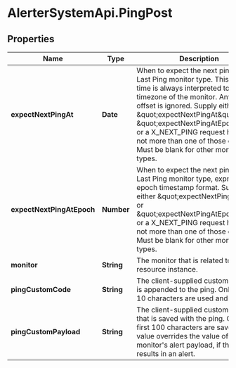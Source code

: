 # AlerterSystemApi.PingPost

## Properties

Name | Type | Description | Notes
------------ | ------------- | ------------- | -------------
**expectNextPingAt** | **Date** | When to expect the next ping for a Last Ping monitor type. This date-time is always interpreted to be in the timezone of the monitor. Any UTC offset is ignored. Supply either \&quot;expectNextPingAt\&quot;, or \&quot;expectNextPingAtEpoch\&quot;, or a X_NEXT_PING request header, not more than one of those options. Must be blank for other monitor types. | [optional] 
**expectNextPingAtEpoch** | **Number** | When to expect the next ping for a Last Ping monitor type, expressed in epoch timestamp format. Supply either \&quot;expectNextPingAt\&quot;, or \&quot;expectNextPingAtEpoch\&quot;, or a X_NEXT_PING request header, not more than one of those options. Must be blank for other monitor types. | [optional] 
**monitor** | **String** | The monitor that is related to this resource instance. | 
**pingCustomCode** | **String** | The client-supplied custom code that is appended to the ping. Only the first 10 characters are used and saved. | [optional] 
**pingCustomPayload** | **String** | The client-supplied custom payload that is saved with the ping. Only the first 100 characters are saved. This value overrides the value of an monitor&#39;s alert payload, if the ping results in an alert. | [optional] 


